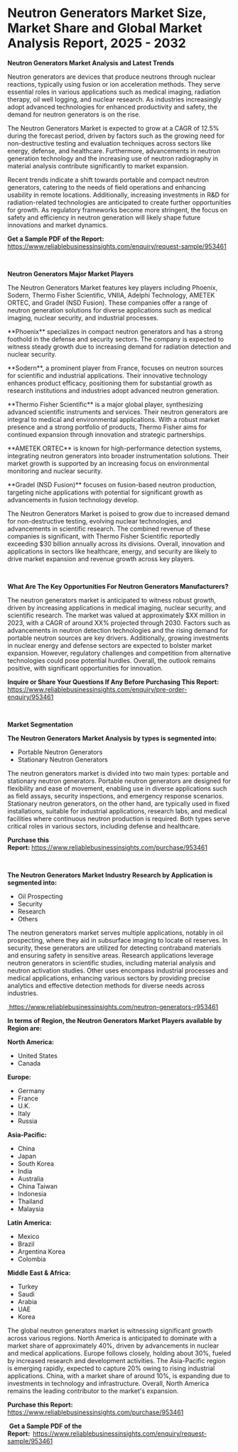 <p><h1>Neutron Generators Market Size, Market Share and Global Market Analysis Report, 2025 - 2032</h1></p><p><strong>Neutron Generators Market Analysis and Latest Trends</strong></p>
<p><p>Neutron generators are devices that produce neutrons through nuclear reactions, typically using fusion or ion acceleration methods. They serve essential roles in various applications such as medical imaging, radiation therapy, oil well logging, and nuclear research. As industries increasingly adopt advanced technologies for enhanced productivity and safety, the demand for neutron generators is on the rise.</p><p>The Neutron Generators Market is expected to grow at a CAGR of 12.5% during the forecast period, driven by factors such as the growing need for non-destructive testing and evaluation techniques across sectors like energy, defense, and healthcare. Furthermore, advancements in neutron generation technology and the increasing use of neutron radiography in material analysis contribute significantly to market expansion.</p><p>Recent trends indicate a shift towards portable and compact neutron generators, catering to the needs of field operations and enhancing usability in remote locations. Additionally, increasing investments in R&D for radiation-related technologies are anticipated to create further opportunities for growth. As regulatory frameworks become more stringent, the focus on safety and efficiency in neutron generation will likely shape future innovations and market dynamics.</p></p>
<p><strong>Get a Sample PDF of the Report:&nbsp;</strong> <a href="https://www.reliablebusinessinsights.com/enquiry/request-sample/953461?utm_campaign=2925&utm_medium=2&utm_source=Github&utm_content=ia&utm_term=18042025&utm_id=neutron-generators">https://www.reliablebusinessinsights.com/enquiry/request-sample/953461</a></p>
<p>&nbsp;</p>
<p><strong>Neutron Generators Major Market Players</strong></p>
<p><p>The Neutron Generators Market features key players including Phoenix, Sodern, Thermo Fisher Scientific, VNIIA, Adelphi Technology, AMETEK ORTEC, and Gradel (NSD Fusion). These companies offer a range of neutron generation solutions for diverse applications such as medical imaging, nuclear security, and industrial processes.</p><p>**Phoenix** specializes in compact neutron generators and has a strong foothold in the defense and security sectors. The company is expected to witness steady growth due to increasing demand for radiation detection and nuclear security.</p><p>**Sodern**, a prominent player from France, focuses on neutron sources for scientific and industrial applications. Their innovative technology enhances product efficacy, positioning them for substantial growth as research institutions and industries adopt advanced neutron generation.</p><p>**Thermo Fisher Scientific** is a major global player, synthesizing advanced scientific instruments and services. Their neutron generators are integral to medical and environmental applications. With a robust market presence and a strong portfolio of products, Thermo Fisher aims for continued expansion through innovation and strategic partnerships.</p><p>**AMETEK ORTEC** is known for high-performance detection systems, integrating neutron generators into broader instrumentation solutions. Their market growth is supported by an increasing focus on environmental monitoring and nuclear security.</p><p>**Gradel (NSD Fusion)** focuses on fusion-based neutron production, targeting niche applications with potential for significant growth as advancements in fusion technology develop.</p><p>The Neutron Generators Market is poised to grow due to increased demand for non-destructive testing, evolving nuclear technologies, and advancements in scientific research. The combined revenue of these companies is significant, with Thermo Fisher Scientific reportedly exceeding $30 billion annually across its divisions. Overall, innovation and applications in sectors like healthcare, energy, and security are likely to drive market expansion and revenue growth across key players.</p></p>
<p>&nbsp;</p>
<p><strong>What Are The Key Opportunities For Neutron Generators Manufacturers?</strong></p>
<p><p>The neutron generators market is anticipated to witness robust growth, driven by increasing applications in medical imaging, nuclear security, and scientific research. The market was valued at approximately $XX million in 2023, with a CAGR of around XX% projected through 2030. Factors such as advancements in neutron detection technologies and the rising demand for portable neutron sources are key drivers. Additionally, growing investments in nuclear energy and defense sectors are expected to bolster market expansion. However, regulatory challenges and competition from alternative technologies could pose potential hurdles. Overall, the outlook remains positive, with significant opportunities for innovation.</p></p>
<p><strong>Inquire or Share Your Questions If Any Before Purchasing This Report:</strong> <a href="https://www.reliablebusinessinsights.com/enquiry/pre-order-enquiry/953461?utm_campaign=2925&utm_medium=2&utm_source=Github&utm_content=ia&utm_term=18042025&utm_id=neutron-generators">https://www.reliablebusinessinsights.com/enquiry/pre-order-enquiry/953461</a></p>
<p>&nbsp;</p>
<p><strong>Market Segmentation</strong></p>
<p><strong>The Neutron Generators Market Analysis by types is segmented into:</strong></p>
<p><ul><li>Portable Neutron Generators</li><li>Stationary Neutron Generators</li></ul></p>
<p><p>The neutron generators market is divided into two main types: portable and stationary neutron generators. Portable neutron generators are designed for flexibility and ease of movement, enabling use in diverse applications such as field assays, security inspections, and emergency response scenarios. Stationary neutron generators, on the other hand, are typically used in fixed installations, suitable for industrial applications, research labs, and medical facilities where continuous neutron production is required. Both types serve critical roles in various sectors, including defense and healthcare.</p></p>
<p><strong>Purchase this Report:&nbsp;</strong><a href="https://www.reliablebusinessinsights.com/purchase/953461?utm_campaign=2925&utm_medium=2&utm_source=Github&utm_content=ia&utm_term=18042025&utm_id=neutron-generators">https://www.reliablebusinessinsights.com/purchase/953461</a></p>
<p>&nbsp;</p>
<p><strong>The Neutron Generators Market Industry Research by Application is segmented into:</strong></p>
<p><ul><li>Oil Prospecting</li><li>Security</li><li>Research</li><li>Others</li></ul></p>
<p><p>The neutron generators market serves multiple applications, notably in oil prospecting, where they aid in subsurface imaging to locate oil reserves. In security, these generators are utilized for detecting contraband materials and ensuring safety in sensitive areas. Research applications leverage neutron generators in scientific studies, including material analysis and neutron activation studies. Other uses encompass industrial processes and medical applications, enhancing various sectors by providing precise analytics and effective detection methods for diverse needs across industries.</p></p>
<p><a href="https://www.reliablebusinessinsights.com/neutron-generators-r953461?utm_campaign=2925&utm_medium=2&utm_source=Github&utm_content=ia&utm_term=18042025&utm_id=neutron-generators">&nbsp;https://www.reliablebusinessinsights.com/neutron-generators-r953461</a></p>
<p><strong>In terms of Region, the Neutron Generators Market Players available by Region are:</strong></p>
<p>
    <p> <strong> North America: </strong>
        <ul>
            <li>United States</li>
            <li>Canada</li>
        </ul>
        </p> 
    <p> <strong> Europe: </strong>
        <ul>
            <li>Germany</li>
            <li>France</li>
            <li>U.K.</li>
            <li>Italy</li>
            <li>Russia</li>
        </ul>
        </p> 
    <p> <strong> Asia-Pacific: </strong>
        <ul>
            <li>China</li>
            <li>Japan</li>
            <li>South Korea</li>
            <li>India</li>
            <li>Australia</li>
            <li>China Taiwan</li>
            <li>Indonesia</li>
            <li>Thailand</li>
            <li>Malaysia</li>
        </ul>
        </p> 
    <p> <strong> Latin America: </strong>
        <ul>
            <li>Mexico</li>
            <li>Brazil</li>
            <li>Argentina Korea</li>
            <li>Colombia</li>
        </ul>
        </p> 
    <p> <strong> Middle East & Africa: </strong>
        <ul>
            <li>Turkey</li>
            <li>Saudi</li>
            <li>Arabia</li>
            <li>UAE</li>
            <li>Korea</li>
        </ul>
    </p>
    </p>
<p><p>The global neutron generators market is witnessing significant growth across various regions. North America is anticipated to dominate with a market share of approximately 40%, driven by advancements in nuclear and medical applications. Europe follows closely, holding about 30%, fueled by increased research and development activities. The Asia-Pacific region is emerging rapidly, expected to capture 20% owing to rising industrial applications. China, with a market share of around 10%, is expanding due to investments in technology and infrastructure. Overall, North America remains the leading contributor to the market's expansion.</p></p>
<p><strong>Purchase this Report: </strong><a href="https://www.reliablebusinessinsights.com/purchase/953461?utm_campaign=2925&utm_medium=2&utm_source=Github&utm_content=ia&utm_term=18042025&utm_id=neutron-generators">https://www.reliablebusinessinsights.com/purchase/953461</a></p>
<p>&nbsp;<strong>Get a Sample PDF of the Report:&nbsp;&nbsp;</strong><a href="https://www.reliablebusinessinsights.com/enquiry/request-sample/953461?utm_campaign=2925&utm_medium=2&utm_source=Github&utm_content=ia&utm_term=18042025&utm_id=neutron-generators">https://www.reliablebusinessinsights.com/enquiry/request-sample/953461</a></p>
<p><strong></strong></p>
<p><p></p><p></p><p></p></p>